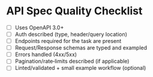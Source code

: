 # API Spec Quality Checklist

- [ ] Uses OpenAPI 3.0+
- [ ] Auth described (type, header/query location)
- [ ] Endpoints required for the task are present
- [ ] Request/Response schemas are typed and exampled
- [ ] Errors handled (4xx/5xx)
- [ ] Pagination/rate‑limits described (if applicable)
- [ ] Linted/validated + small example workflow (optional)